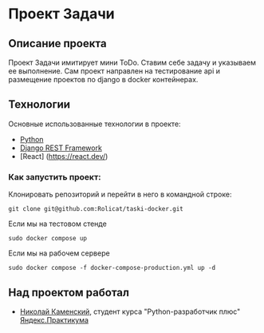 # Проект Задачи
## Описание проекта
Проект Задачи имитирует мини ToDo. Ставим себе задачу и указываем ее выполнение.
Сам проект направлен на тестирование api и размещение проектов по django в docker контейнерах.
## Технологии
Основные использованные технологии в проекте:
- [Python](https://www.python.org)
- [Django REST Framework](https://www.django-rest-framework.org)
- [React] (https://react.dev/)
### Как запустить проект:

Клонировать репозиторий и перейти в него в командной строке:

```
git clone git@github.com:Rolicat/taski-docker.git
```

Если мы на тестовом стенде

```
sudo docker compose up
```
Если мы на рабочем сервере

```
sudo docker compose -f docker-compose-production.yml up -d
```

## Над проектом работал
- [Николай Каменский](https://github.com/Rolicat), студент курса "Python-разработчик плюс" [Яндекс.Практикума](https://practicum.yandex.ru)
